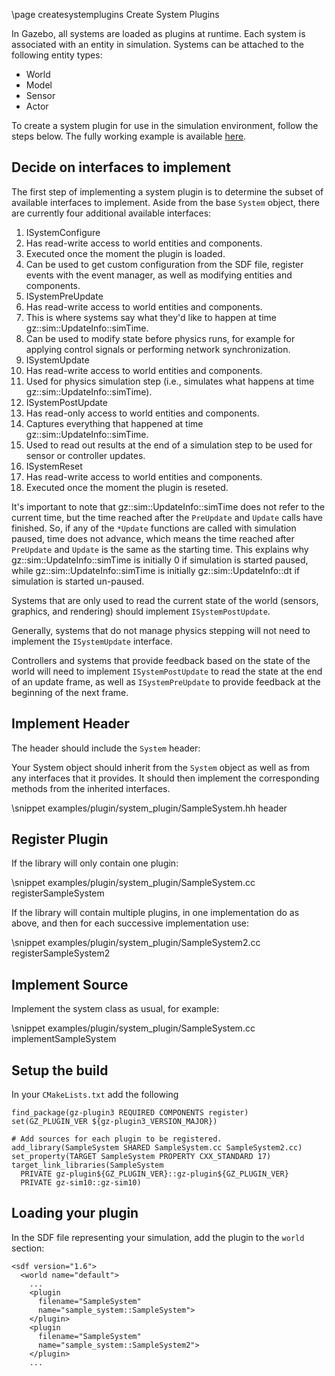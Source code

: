 \page createsystemplugins Create System Plugins

In Gazebo, all systems are loaded as plugins at runtime. Each system
is associated with an entity in simulation. Systems can be attached to the
following entity types:

* World
* Model
* Sensor
* Actor

To create a system plugin for use in the simulation environment, follow the
steps below. The fully working example is available [here](https://github.com/gazebosim/gz-sim/tree/gz-sim10/examples/plugin/system_plugin).

## Decide on interfaces to implement

The first step of implementing a system plugin is to determine the subset of
available interfaces to implement. Aside from the base `System` object,
there are currently four additional available interfaces:

1. ISystemConfigure
  1. Has read-write access to world entities and components.
  2. Executed once the moment the plugin is loaded.
  3. Can be used to get custom configuration from the SDF file, register events
     with the event manager, as well as modifying entities and components.
2. ISystemPreUpdate
  1. Has read-write access to world entities and components.
  2. This is where systems say what they'd like to happen at time gz::sim::UpdateInfo::simTime.
  3. Can be used to modify state before physics runs, for example for applying control signals or performing network synchronization.
3. ISystemUpdate
  1. Has read-write access to world entities and components.
  2. Used for physics simulation step (i.e., simulates what happens at time gz::sim::UpdateInfo::simTime).
4. ISystemPostUpdate
  1. Has read-only access to world entities and components.
  2. Captures everything that happened at time gz::sim::UpdateInfo::simTime.
  3. Used to read out results at the end of a simulation step to be used for sensor or controller updates.
5. ISystemReset
  1. Has read-write access to world entities and components.
  2. Executed once the moment the plugin is reseted.

It's important to note that gz::sim::UpdateInfo::simTime does not refer to the current time, but the time reached after the `PreUpdate` and `Update` calls have finished.
So, if any of the `*Update` functions are called with simulation paused, time does not advance, which means the time reached after `PreUpdate` and `Update` is the same as the starting time.
This explains why gz::sim::UpdateInfo::simTime is initially 0 if simulation is started paused, while gz::sim::UpdateInfo::simTime is initially gz::sim::UpdateInfo::dt if simulation is started un-paused.

Systems that are only used to read the current state of the world (sensors,
graphics, and rendering) should implement `ISystemPostUpdate`.

Generally, systems that do not manage physics stepping will not need to
implement the `ISystemUpdate` interface.

Controllers and systems that provide feedback based on the state of the
world will need to implement `ISystemPostUpdate` to read the state at the
end of an update frame, as well as `ISystemPreUpdate` to provide feedback at
the beginning of the next frame.

## Implement Header

The header should include the `System` header:

Your System object should inherit from the `System` object as well as from
any interfaces that it provides.  It should then implement the corresponding
methods from the inherited interfaces.

\snippet examples/plugin/system_plugin/SampleSystem.hh header

## Register Plugin

If the library will only contain one plugin:

\snippet examples/plugin/system_plugin/SampleSystem.cc registerSampleSystem

If the library will contain multiple plugins, in one implementation do as
above, and then for each successive implementation use:

\snippet examples/plugin/system_plugin/SampleSystem2.cc registerSampleSystem2

## Implement Source

Implement the system class as usual, for example:

\snippet examples/plugin/system_plugin/SampleSystem.cc implementSampleSystem

## Setup the build

In your `CMakeLists.txt` add the following

```
find_package(gz-plugin3 REQUIRED COMPONENTS register)
set(GZ_PLUGIN_VER ${gz-plugin3_VERSION_MAJOR})

# Add sources for each plugin to be registered.
add_library(SampleSystem SHARED SampleSystem.cc SampleSystem2.cc)
set_property(TARGET SampleSystem PROPERTY CXX_STANDARD 17)
target_link_libraries(SampleSystem
  PRIVATE gz-plugin${GZ_PLUGIN_VER}::gz-plugin${GZ_PLUGIN_VER}
  PRIVATE gz-sim10::gz-sim10)
```

## Loading your plugin

In the SDF file representing your simulation, add the plugin to the `world` section:

```{.xml}
<sdf version="1.6">
  <world name="default">
    ...
    <plugin
      filename="SampleSystem"
      name="sample_system::SampleSystem">
    </plugin>
    <plugin
      filename="SampleSystem"
      name="sample_system::SampleSystem2">
    </plugin>
    ...
```
